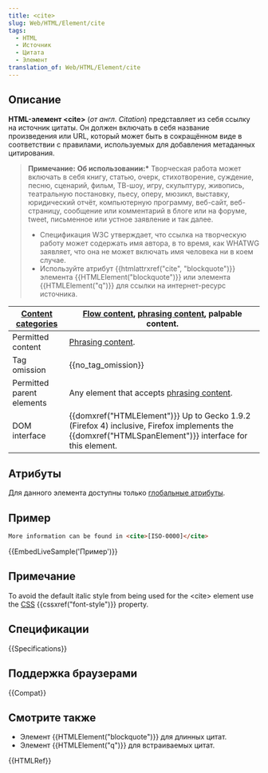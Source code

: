 ```yaml
---
title: <cite>
slug: Web/HTML/Element/cite
tags:
  - HTML
  - Источник
  - Цитата
  - Элемент
translation_of: Web/HTML/Element/cite
---
```

## Описание

**HTML-элемент \<cite>** (_от англ. Citation_) представляет из себя ссылку на источник цитаты. Он должен включать в себя название произведения или URL, который может быть в сокращённом виде в соответствии с правилами, используемых для добавления метаданных цитирования.

> **Примечание:** **Об использовании:\*** Творческая работа может включать в себя книгу, статью, очерк, стихотворение, суждение, песню, сценарий, фильм, ТВ-шоу, игру, скульптуру, живопись, театральную постановку, пьесу, оперу, мюзикл, выставку, юридический отчёт, компьютерную программу, веб-сайт, веб-страницу, сообщение или комментарий в блоге или на форуме, tweet, письменное или устное заявление и так далее.
>
> - Спецификация W3C утверждает, что ссылка на творческую работу может содержать имя автора, в то время, как WHATWG заявляет, что она не может включать имя человека ни в коем случае.
> - Используйте атрибут {{htmlattrxref("cite", "blockquote")}} элемента {{HTMLElement("blockquote")}} или элемента {{HTMLElement("q")}} для ссылки на интернет-ресурс источника.

| [Content categories](/ru/docs/HTML/Content_categories) | [Flow content](/ru/docs/HTML/Content_categories#Flow_content), [phrasing content](/ru/docs/HTML/Content_categories#Phrasing_content), palpable content. |
| -------------------------------------------------------------------------------- | ----------------------------------------------------------------------------------------------------------------------------------------------------------------------------------------------------------------------------------------- |
| Permitted content                                                                | [Phrasing content](/ru/docs/HTML/Content_categories#Phrasing_content).                                                                                                                         |
| Tag omission                                                                     | {{no_tag_omission}}                                                                                                                                                                                                                  |
| Permitted parent elements                                                        | Any element that accepts [phrasing content](/ru/docs/HTML/Content_categories#Phrasing_content).                                                                                                |
| DOM interface                                                                    | {{domxref("HTMLElement")}} Up to Gecko 1.9.2 (Firefox 4) inclusive, Firefox implements the {{domxref("HTMLSpanElement")}} interface for this element.                                                                 |

## Атрибуты

Для данного элемента доступны только [глобальные атрибуты](/ru/docs/HTML/Global_attributes).

## Пример

```html
More information can be found in <cite>[ISO-0000]</cite>
```

{{EmbedLiveSample('Пример')}}

## Примечание

To avoid the default italic style from being used for the \<cite> element use the [CSS](/ru/docs/CSS) {{cssxref("font-style")}} property.

## Спецификации

{{Specifications}}

## Поддержка браузерами

{{Compat}}

##

## Смотрите также

- Элемент {{HTMLElement("blockquote")}} для длинных цитат.
- Элемент {{HTMLElement("q")}} для встраиваемых цитат.

{{HTMLRef}}
